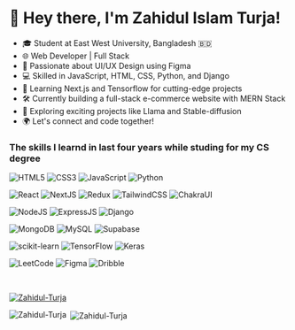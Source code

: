 # 👋 Hey there, I'm Zahidul Islam Turja!
<!--- ([![Gmail](https://img.shields.io/badge/Gmail-D14836?style=for-the-badge&logo=gmail&logoColor=white)](https://zahidulturja@gmail.com) ![LinkedIn](https://img.shields.io/badge/linkedin-%230077B5.svg?style=for-the-badge&logo=linkedin&logoColor=white) ![GitHub](https://img.shields.io/badge/github-%23121011.svg?style=for-the-badge&logo=github&logoColor=white)) -->

* 🎓 Student at East West University, Bangladesh 🇧🇩
* 🌐 Web Developer | Full Stack
* 🎨 Passionate about UI/UX Design using Figma
* 💻 Skilled in JavaScript, HTML, CSS, Python, and Django
* 🧠 Learning Next.js and Tensorflow for cutting-edge projects
* 🛠️ Currently building a full-stack e-commerce website with MERN Stack
* 🚀 Exploring exciting projects like Llama and Stable-diffusion
* 🌍 Let's connect and code together!

### The skills I learnd in last four years while studing for my CS degree

![HTML5](https://img.shields.io/badge/html5-%23E34F26.svg?style=for-the-badge&logo=html5&logoColor=white) ![CSS3](https://img.shields.io/badge/css3-%231572B6.svg?style=for-the-badge&logo=css3&logoColor=white) ![JavaScript](https://img.shields.io/badge/javascript-%23323330.svg?style=for-the-badge&logo=javascript&logoColor=%23F7DF1E) ![Python](https://img.shields.io/badge/python-3670A0?style=for-the-badge&logo=python&logoColor=ffdd54) 

![React](https://img.shields.io/badge/react-%2320232a.svg?style=for-the-badge&logo=react&logoColor=%2361DAFB) ![NextJS](https://img.shields.io/badge/next%20js-000000?style=for-the-badge&logo=nextdotjs&logoColor=white) ![Redux](https://img.shields.io/badge/redux-%23593d88.svg?style=for-the-badge&logo=redux&logoColor=white) ![TailwindCSS](https://img.shields.io/badge/tailwindcss-%2338B2AC.svg?style=for-the-badge&logo=tailwind-css&logoColor=white) ![ChakraUI](https://img.shields.io/badge/Chakra--UI-319795?style=for-the-badge&logo=chakra-ui&logoColor=white)

[//]: #(![ReactNative](https://img.shields.io/badge/React_Native-20232A?style=for-the-badge&logo=react&logoColor=61DAFB))

![NodeJS](https://img.shields.io/badge/Node%20js-339933?style=for-the-badge&logo=nodedotjs&logoColor=white) ![ExpressJS](https://img.shields.io/badge/Express%20js-000000?style=for-the-badge&logo=express&logoColor=white) ![Django](https://img.shields.io/badge/django-%23092E20.svg?style=for-the-badge&logo=django&logoColor=white) 

![MongoDB](https://img.shields.io/badge/MongoDB-4EA94B?style=for-the-badge&logo=mongodb&logoColor=white) ![MySQL](https://img.shields.io/badge/MySQL-005C84?style=for-the-badge&logo=mysql&logoColor=white)  ![Supabase](https://img.shields.io/badge/Supabase-181818?style=for-the-badge&logo=supabase&logoColor=white)

![scikit-learn](https://img.shields.io/badge/scikit--learn-%23F7931E.svg?style=for-the-badge&logo=scikit-learn&logoColor=white) ![TensorFlow](https://img.shields.io/badge/TensorFlow-%23FF6F00.svg?style=for-the-badge&logo=TensorFlow&logoColor=white) ![Keras](https://img.shields.io/badge/Keras-FF0000?style=for-the-badge&logo=keras&logoColor=white)

![LeetCode](https://img.shields.io/badge/-LeetCode-FFA116?style=for-the-badge&logo=LeetCode&logoColor=black) ![Figma](https://img.shields.io/badge/Figma-F24E1E?style=for-the-badge&logo=figma&logoColor=white) ![Dribble](https://img.shields.io/badge/Dribbble-EA4C89?style=for-the-badge&logo=dribbble&logoColor=white)

<br />
<p align="left"> <a href="https://github.com/ryo-ma/github-profile-trophy"><img src="https://github-profile-trophy.vercel.app/?username=Zahidul-Turja" alt="Zahidul-Turja" /></a> </p>

<p><img align="left" src="https://github-readme-stats.vercel.app/api/top-langs?username=Zahidul-Turja&show_icons=true&locale=en&layout=compact" alt="Zahidul-Turja" /></p>

<p>&nbsp;<img align="center" src="https://github-readme-stats.vercel.app/api?username=Zahidul-Turja&show_icons=true&locale=en" alt="Zahidul-Turja" /></p>
